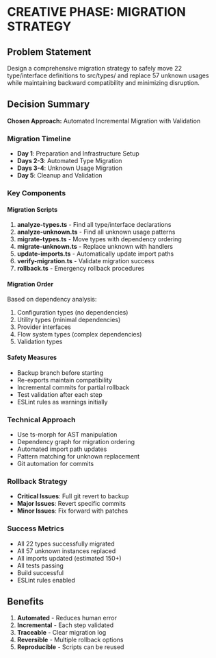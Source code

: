 # CREATIVE PHASE: MIGRATION STRATEGY

## Problem Statement

Design a comprehensive migration strategy to safely move 22 type/interface definitions to src/types/ and replace 57 unknown usages while maintaining backward compatibility and minimizing disruption.

## Decision Summary

**Chosen Approach:** Automated Incremental Migration with Validation

### Migration Timeline

- **Day 1**: Preparation and Infrastructure Setup
- **Days 2-3**: Automated Type Migration
- **Days 3-4**: Unknown Usage Migration
- **Day 5**: Cleanup and Validation

### Key Components

#### Migration Scripts

1. **analyze-types.ts** - Find all type/interface declarations
2. **analyze-unknown.ts** - Find all unknown usage patterns
3. **migrate-types.ts** - Move types with dependency ordering
4. **migrate-unknown.ts** - Replace unknown with handlers
5. **update-imports.ts** - Automatically update import paths
6. **verify-migration.ts** - Validate migration success
7. **rollback.ts** - Emergency rollback procedures

#### Migration Order

Based on dependency analysis:

1. Configuration types (no dependencies)
2. Utility types (minimal dependencies)
3. Provider interfaces
4. Flow system types (complex dependencies)
5. Validation types

#### Safety Measures

- Backup branch before starting
- Re-exports maintain compatibility
- Incremental commits for partial rollback
- Test validation after each step
- ESLint rules as warnings initially

### Technical Approach

- Use ts-morph for AST manipulation
- Dependency graph for migration ordering
- Automated import path updates
- Pattern matching for unknown replacement
- Git automation for commits

### Rollback Strategy

- **Critical Issues**: Full git revert to backup
- **Major Issues**: Revert specific commits
- **Minor Issues**: Fix forward with patches

### Success Metrics

- All 22 types successfully migrated
- All 57 unknown instances replaced
- All imports updated (estimated 150+)
- All tests passing
- Build successful
- ESLint rules enabled

## Benefits

1. **Automated** - Reduces human error
2. **Incremental** - Each step validated
3. **Traceable** - Clear migration log
4. **Reversible** - Multiple rollback options
5. **Reproducible** - Scripts can be reused
